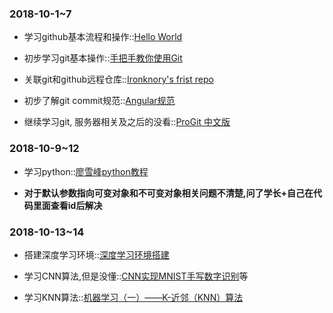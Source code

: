 ### 2018-10-1~7

* 学习github基本流程和操作::[Hello World](https://guides.github.com/activities/hello-world/)

* 初步学习git基本操作::[手把手教你使用Git](https://blog.csdn.net/mango9126/article/details/68946439)

* 关联git和github远程仓库::[Ironknory's frist repo](https://github.com/Ironknory/hello-world)

* 初步了解git commit规范::[Angular规范](https://github.com/angular/angular/blob/master/CONTRIBUTING.md#-commit-message-guidelines)

* 继续学习git, 服务器相关及之后的没看::[ProGit 中文版](NULL)

### 2018-10-9~12

* 学习python::[廖雪峰python教程](https://www.liaoxuefeng.com/wiki/0014316089557264a6b348958f449949df42a6d3a2e542c000)

* **对于默认参数指向可变对象和不可变对象相关问题不清楚,问了学长+自己在代码里面查看id后解决**

### 2018-10-13~14

* 搭建深度学习环境::[深度学习环境搭建](https://blog.csdn.net/u011634209/article/details/78829657)

* 学习CNN算法,但是没懂::[CNN实现MNIST手写数字识别](https://blog.csdn.net/lijiecao0226/article/details/78379110)等

* 学习KNN算法::[机器学习（一）——K-近邻（KNN）算法](https://www.cnblogs.com/ybjourney/p/4702562.html)
